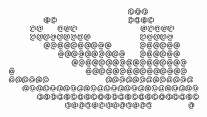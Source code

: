                  @@@ <br>
     @@          @@@@ <br>
   @@  @@@         @@@@@ <br>
   @@@@@@@@@       @@@@@ <br>
     @@@@@@@@@@    @@@@@@ <br>
       @@@@@@@@@@  @@@@@@ <br>
         @@@@@@@@@@@@@@@@@ <br>
@          @@@@@@@@@@@@@@@ <br>
@@@@@@        @@@@@@@@@@@@@ <br>
  @@@@@@@@@@@@@@@@@@@@@@@@@@ <br>
    @@@@@@@@@@@@@@@@@@@@@@@@ <br>
        @@@@@@@@@@@@@     @
